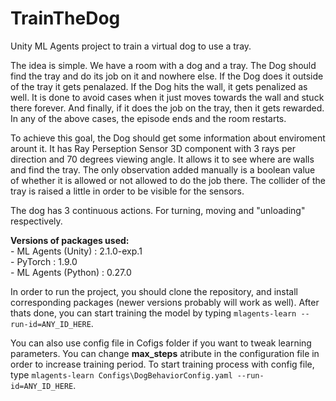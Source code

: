 # TrainTheDog
Unity ML Agents project to train a virtual dog to use a tray.

The idea is simple. We have a room with a dog and a tray. The Dog should find the tray and do its job on it and nowhere else.
If the Dog does it outside of the tray it gets penalazed. If the Dog hits the wall, it gets penalized as well. It is done to avoid cases when it just moves towards the wall and stuck there forever. And finally, if it does the job on the tray, then it gets rewarded. In any of the above cases, the episode ends and the room restarts.

To achieve this goal, the Dog should get some information about enviroment arount it. It has Ray Perseption Sensor 3D component with 3 rays per direction and 70 degrees viewing angle. It allows it to see where are walls and find the tray. The only observation added manually is a boolean value of whether it is allowed or not allowed to do the job there. The collider of the tray is raised a little in order to be visible for the sensors.

The dog has 3 continuous actions. For turning, moving and "unloading" respectively.

**Versions of packages used:**<br />
    - ML Agents (Unity)   : 2.1.0-exp.1<br />
    - PyTorch             : 1.9.0<br />
    - ML Agents (Python)  : 0.27.0<br />
  
In order to run the project, you should clone the repository, and install corresponding packages (newer versions probably will work as well). After thats done, you can start training the model by typing `mlagents-learn --run-id=ANY_ID_HERE`.

You can also use config file in Cofigs folder if you want to tweak learning parameters. You can change **max_steps** atribute in the configuration file in order to increase training period. To start training process with config file, type `mlagents-learn Configs\DogBehaviorConfig.yaml --run-id=ANY_ID_HERE`.

